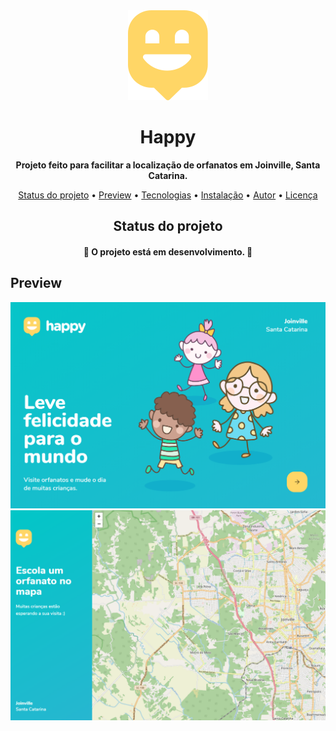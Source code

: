 </header>
  <div align="center" ><img src="./src/images/map-marker.svg" alt="logo" /></div>
  <h1 align="center"> Happy </h1>
  <p align="center"> 
    <strong>Projeto feito para facilitar a localização de orfanatos em Joinville, Santa Catarina.</strong> 
  </p>
  <p align="center"> 
  <a href="status">Status do projeto</a> •
    <a href="preview">Preview</a> •
    <a href="tecnologias">Tecnologias</a> •
    <a href="instalacao">Instalação</a> •
    <a href="autor">Autor</a> •
    <a href="licenc-a">Licença</a>
  </p>
</header>
<main>
  <div>
    <h2 align="center">Status do projeto</h2>
    <h4 align="center">
      🚧 O projeto está em desenvolvimento. 🚧
    </h4>
  </div>
  <div>
    <h2> Preview </h2>
    <img src="./src/images/git-preview-1.png">
    <img src="./src/images/git-preview-2.png">
  </div>

</main>
